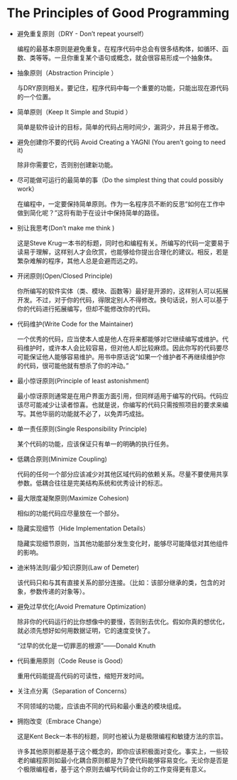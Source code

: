 # The Principles of Good Programming

* 避免重复原则（DRY - Don’t repeat yourself）

    编程的最基本原则是避免重复。在程序代码中总会有很多结构体，如循环、函数、类等等。一旦你重复某个语句或概念，就会很容易形成一个抽象体。

* 抽象原则（Abstraction Principle ）

    与DRY原则相关。要记住，程序代码中每一个重要的功能，只能出现在源代码的一个位置。

* 简单原则（Keep It Simple and Stupid ）

    简单是软件设计的目标，简单的代码占用时间少，漏洞少，并且易于修改。

* 避免创建你不要的代码 Avoid Creating a YAGNI (You aren’t going to need it)

    除非你需要它，否则别创建新功能。

* 尽可能做可运行的最简单的事（Do the simplest thing that could possibly work）

    在编程中，一定要保持简单原则。作为一名程序员不断的反思“如何在工作中做到简化呢？”这将有助于在设计中保持简单的路径。

* 别让我思考(Don’t make me think )

    这是Steve Krug一本书的标题，同时也和编程有关。所编写的代码一定要易于读易于理解，这样别人才会欣赏，也能够给你提出合理化的建议。相反，若是繁杂难解的程序，其他人总是会避而远之的。

* 开闭原则(Open/Closed Principle)

    你所编写的软件实体（类、模块、函数等）最好是开源的，这样别人可以拓展开发。不过，对于你的代码，得限定别人不得修改。换句话说，别人可以基于你的代码进行拓展编写，但却不能修改你的代码。

* 代码维护(Write Code for the Maintainer)

    一个优秀的代码，应当使本人或是他人在将来都能够对它继续编写或维护。代码维护时，或许本人会比较容易，但对他人却比较麻烦。因此你写的代码要尽可能保证他人能够容易维护。用书中原话说“如果一个维护者不再继续维护你的代码，很可能他就有想杀了你的冲动。”

* 最小惊讶原则(Principle of least astonishment)

    最小惊讶原则通常是在用户界面方面引用，但同样适用于编写的代码。代码应该尽可能减少让读者惊喜。也就是说，你编写的代码只需按照项目的要求来编写。其他华丽的功能就不必了，以免弄巧成拙。

* 单一责任原则(Single Responsibility Principle)

    某个代码的功能，应该保证只有单一的明确的执行任务。

* 低耦合原则(Minimize Coupling)

    代码的任何一个部分应该减少对其他区域代码的依赖关系。尽量不要使用共享参数。低耦合往往是完美结构系统和优秀设计的标志。

* 最大限度凝聚原则(Maximize Cohesion)

    相似的功能代码应尽量放在一个部分。

* 隐藏实现细节（Hide Implementation Details）

    隐藏实现细节原则，当其他功能部分发生变化时，能够尽可能降低对其他组件的影响。

* 迪米特法则/最少知识原则(Law of Demeter)

    该代码只和与其有直接关系的部分连接。（比如：该部分继承的类，包含的对象，参数传递的对象等）。

* 避免过早优化(Avoid Premature Optimization)

    除非你的代码运行的比你想像中的要慢，否则别去优化。假如你真的想优化，就必须先想好如何用数据证明，它的速度变快了。

    “过早的优化是一切罪恶的根源”——Donald Knuth

* 代码重用原则（Code Reuse is Good）

    重用代码能提高代码的可读性，缩短开发时间。

* 关注点分离（Separation of Concerns）

    不同领域的功能，应该由不同的代码和最小重迭的模块组成。

* 拥抱改变（Embrace Change）

    这是Kent Beck一本书的标题，同时也被认为是极限编程和敏捷方法的宗旨。

    许多其他原则都是基于这个概念的，即你应该积极面对变化。事实上，一些较老的编程原则如最小化耦合原则都是为了使代码能够容易变化。无论你是否是个极限编程者，基于这个原则去编写代码会让你的工作变得更有意义。
